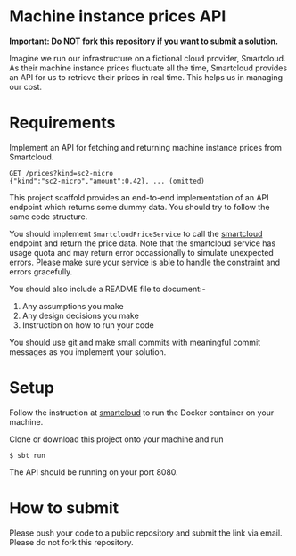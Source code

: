 # Machine instance prices API

**Important: Do NOT fork this repository if you want to submit a solution.**

Imagine we run our infrastructure on a fictional cloud provider, Smartcloud. As their machine instance prices fluctuate all the time, Smartcloud provides an API for us to retrieve their prices in real time. This helps us in managing our cost.

# Requirements

Implement an API for fetching and returning machine instance prices from Smartcloud.

```
GET /prices?kind=sc2-micro
{"kind":"sc2-micro","amount":0.42}, ... (omitted)
```

This project scaffold provides an end-to-end implementation of an API endpoint which returns some dummy data. You should try to follow the same code structure.

You should implement `SmartcloudPriceService` to call the [smartcloud](https://hub.docker.com/r/smartpayco/smartcloud) endpoint and return the price data. Note that the smartcloud service has usage quota and may return error occassionally to simulate unexpected errors. Please make sure your service is able to handle the constraint and errors gracefully.

You should also include a README file to document:-
1. Any assumptions you make
1. Any design decisions you make
1. Instruction on how to run your code

You should use git and make small commits with meaningful commit messages as you implement your solution.

# Setup

Follow the instruction at [smartcloud](https://hub.docker.com/r/smartpayco/smartcloud) to run the Docker container on your machine.

Clone or download this project onto your machine and run

```
$ sbt run
```

The API should be running on your port 8080.

# How to submit

Please push your code to a public repository and submit the link via email. Please do not fork this repository.
